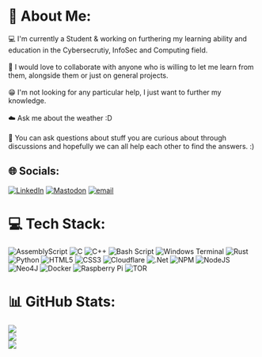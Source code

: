 # 💫 About Me:
💻 I'm currently a Student & working on furthering my learning ability and education in the Cybersecrutiy, InfoSec and Computing field.<br><br>🧠 I would love to collaborate with anyone who is willing to let me learn from them, alongside them or just on general projects.<br><br>😁 I'm not looking for any particular help, I just want to further my knowledge.<br><br>☁️ Ask me about the weather :D<br><br>🤗 You can ask questions about stuff you are curious about through discussions and hopefully we can all help each other to find the answers. :)


## 🌐 Socials:
[![LinkedIn](https://img.shields.io/badge/LinkedIn-%230077B5.svg?logo=linkedin&logoColor=white)](https://linkedin.com/in/olivermannion7) [![Mastodon](https://img.shields.io/badge/-MASTODON-%232B90D9?logo=mastodon&logoColor=white)](https://infosec.exchange/@techwizard689) [![email](https://img.shields.io/badge/Email-D14836?logo=gmail&logoColor=white)](mailto:enquiries@business.omannion.com) 

# 💻 Tech Stack:
![AssemblyScript](https://img.shields.io/badge/assembly%20script-%23000000.svg?style=for-the-badge&logo=assemblyscript&logoColor=white) ![C](https://img.shields.io/badge/c-%2300599C.svg?style=for-the-badge&logo=c&logoColor=white) ![C++](https://img.shields.io/badge/c++-%2300599C.svg?style=for-the-badge&logo=c%2B%2B&logoColor=white) ![Bash Script](https://img.shields.io/badge/bash_script-%23121011.svg?style=for-the-badge&logo=gnu-bash&logoColor=white) ![Windows Terminal](https://img.shields.io/badge/Windows%20Terminal-%234D4D4D.svg?style=for-the-badge&logo=windows-terminal&logoColor=white) ![Rust](https://img.shields.io/badge/rust-%23000000.svg?style=for-the-badge&logo=rust&logoColor=white) ![Python](https://img.shields.io/badge/python-3670A0?style=for-the-badge&logo=python&logoColor=ffdd54) ![HTML5](https://img.shields.io/badge/html5-%23E34F26.svg?style=for-the-badge&logo=html5&logoColor=white) ![CSS3](https://img.shields.io/badge/css3-%231572B6.svg?style=for-the-badge&logo=css3&logoColor=white) ![Cloudflare](https://img.shields.io/badge/Cloudflare-F38020?style=for-the-badge&logo=Cloudflare&logoColor=white) ![.Net](https://img.shields.io/badge/.NET-5C2D91?style=for-the-badge&logo=.net&logoColor=white) ![NPM](https://img.shields.io/badge/NPM-%23CB3837.svg?style=for-the-badge&logo=npm&logoColor=white) ![NodeJS](https://img.shields.io/badge/node.js-6DA55F?style=for-the-badge&logo=node.js&logoColor=white) ![Neo4J](https://img.shields.io/badge/Neo4j-008CC1?style=for-the-badge&logo=neo4j&logoColor=white) ![Docker](https://img.shields.io/badge/docker-%230db7ed.svg?style=for-the-badge&logo=docker&logoColor=white) ![Raspberry Pi](https://img.shields.io/badge/-Raspberry_Pi-C51A4A?style=for-the-badge&logo=Raspberry-Pi) ![TOR](https://img.shields.io/badge/tor-%237E4798.svg?style=for-the-badge&logo=tor-project&logoColor=white)
# 📊 GitHub Stats:
![](https://github-readme-stats.vercel.app/api?username=techwizard689&theme=radical&hide_border=false&include_all_commits=false&count_private=false)<br/>
![](https://nirzak-streak-stats.vercel.app/?user=techwizard689&theme=radical&hide_border=false)<br/>
![](https://github-readme-stats.vercel.app/api/top-langs/?username=techwizard689&theme=radical&hide_border=false&include_all_commits=false&count_private=false&layout=compact)

